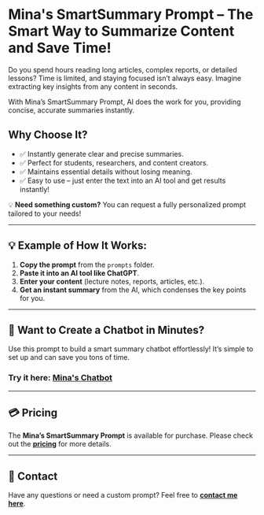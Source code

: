 # Mina's SmartSummary Prompt – The Smart Way to Summarize Content and Save Time!

Do you spend hours reading long articles, complex reports, or detailed lessons? Time is limited, and staying focused isn’t always easy. Imagine extracting key insights from any content in seconds.

With Mina’s SmartSummary Prompt, AI does the work for you, providing concise, accurate summaries instantly.

## Why Choose It?
- ✅ Instantly generate clear and precise summaries.
- ✅ Perfect for students, researchers, and content creators.
- ✅ Maintains essential details without losing meaning.
- ✅ Easy to use – just enter the text into an AI tool and get results instantly!

💡 **Need something custom?** You can request a fully personalized prompt tailored to your needs!

---

## 💡 Example of How It Works:
1. **Copy the prompt** from the `prompts` folder.
2. **Paste it into an AI tool like ChatGPT**.
3. **Enter your content** (lecture notes, reports, articles, etc.).
4. **Get an instant summary** from the AI, which condenses the key points for you.

---

## 🤖 Want to Create a Chatbot in Minutes?
Use this prompt to build a smart summary chatbot effortlessly! It’s simple to set up and can save you tons of time. 
### Try it here: [**Mina's Chatbot**](https://udify.app/chat/kLhPfmbphGSTTGVe)

---

## 💳 Pricing
The **Mina’s SmartSummary Prompt** is available for purchase. Please check out the **[pricing](Pricing.md)** for more details.

---

## 📩 Contact
Have any questions or need a custom prompt? Feel free to **[contact me here](https://linktr.ee/mina_mamdouh)**.
